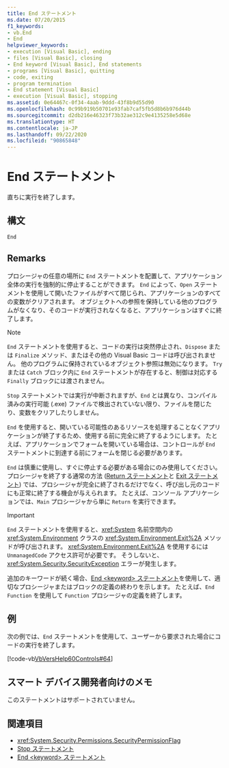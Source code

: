 ```yaml
---
title: End ステートメント
ms.date: 07/20/2015
f1_keywords:
- vb.End
- End
helpviewer_keywords:
- execution [Visual Basic], ending
- files [Visual Basic], closing
- End keyword [Visual Basic], End statements
- programs [Visual Basic], quitting
- code, exiting
- program termination
- End statement [Visual Basic]
- execution [Visual Basic], stopping
ms.assetid: 0e64467c-0f34-4aab-9ddd-43f8b9d55d90
ms.openlocfilehash: 0c99b919b50701e93fab7caf5fb5d8b6b976d44b
ms.sourcegitcommit: d2db216e46323f73b32ae312c9e4135258e5d68e
ms.translationtype: HT
ms.contentlocale: ja-JP
ms.lasthandoff: 09/22/2020
ms.locfileid: "90865848"
---
```

# <a name="end-statement"></a>End ステートメント

直ちに実行を終了します。  
  
## <a name="syntax"></a>構文  
  
```vb  
End  
```  
  
## <a name="remarks"></a>Remarks  

 プロシージャの任意の場所に `End` ステートメントを配置して、アプリケーション全体の実行を強制的に停止することができます。 `End` によって、`Open` ステートメントを使用して開いたファイルがすべて閉じられ、アプリケーションのすべての変数がクリアされます。 オブジェクトへの参照を保持している他のプログラムがなくなり、そのコードが実行されなくなると、アプリケーションはすぐに終了します。  
  
> [!NOTE]
> `End` ステートメントを使用すると、コードの実行は突然停止され、`Dispose` または `Finalize` メソッド、またはその他の Visual Basic コードは呼び出されません。 他のプログラムに保持されているオブジェクト参照は無効になります。 `Try` または `Catch` ブロック内に `End` ステートメントが存在すると、制御は対応する `Finally` ブロックには渡されません。  
  
 `Stop` ステートメントでは実行が中断されますが、`End` とは異なり、コンパイル済みの実行可能 (.exe) ファイルで検出されていない限り、ファイルを閉じたり、変数をクリアしたりしません。  
  
 `End` を使用すると、開いている可能性のあるリソースを処理することなくアプリケーションが終了するため、使用する前に完全に終了するようにします。 たとえば、アプリケーションでフォームを開いている場合は、コントロールが `End` ステートメントに到達する前にフォームを閉じる必要があります。  
  
 `End` は慎重に使用し、すぐに停止する必要がある場合にのみ使用してください。 プロシージャを終了する通常の方法 ([Return ステートメント](return-statement.md)と [Exit ステートメント](exit-statement.md)) では、プロシージャが完全に終了されるだけでなく、呼び出し元のコードにも正常に終了する機会が与えられます。 たとえば、コンソール アプリケーションでは、`Main` プロシージャから単に `Return` を実行できます。  
  
> [!IMPORTANT]
> `End` ステートメントを使用すると、<xref:System> 名前空間内の <xref:System.Environment> クラスの <xref:System.Environment.Exit%2A> メソッドが呼び出されます。 <xref:System.Environment.Exit%2A> を使用するには `UnmanagedCode` アクセス許可が必要です。 そうしないと、<xref:System.Security.SecurityException> エラーが発生します。  
  
 追加のキーワードが続く場合、[End \<keyword> ステートメント](end-keyword-statement.md)を使用して、適切なプロシージャまたはブロックの定義の終わりを示します。 たとえば、`End Function` を使用して `Function` プロシージャの定義を終了します。  
  
## <a name="example"></a>例  

 次の例では、`End` ステートメントを使用して、ユーザーから要求された場合にコードの実行を終了します。  
  
 [!code-vb[VbVersHelp60Controls#64](~/samples/snippets/visualbasic/VS_Snippets_VBCSharp/VbVersHelp60Controls/VB/Form1.vb#64)]  
  
## <a name="smart-device-developer-notes"></a>スマート デバイス開発者向けのメモ  

 このステートメントはサポートされていません。  
  
## <a name="see-also"></a>関連項目

- <xref:System.Security.Permissions.SecurityPermissionFlag>
- [Stop ステートメント](stop-statement.md)
- [End \<keyword> ステートメント](end-keyword-statement.md)
